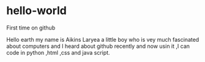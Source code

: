 # hello-world
First time on github


Hello earth my name is Aikins Laryea a little boy who is vey much fascinated about computers and I heard about github recently and now usin it ,I can code in python ,html ,css and java script.
